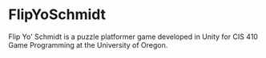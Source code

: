 # FlipYoSchmidt
Flip Yo' Schmidt is a puzzle platformer game developed in Unity for CIS 410 Game Programming at the University of Oregon.
